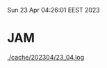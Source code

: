 Sun 23 Apr 04:26:01 EEST 2023
# JAM
<a href='./cache/202304/23_04.log'>./cache/202304/23_04.log</a>
